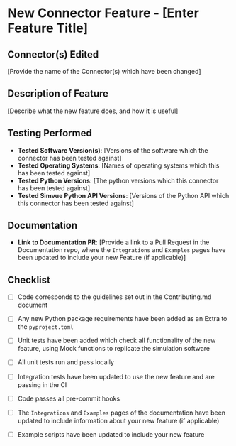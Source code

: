# New Connector Feature - [Enter Feature Title]

## Connector(s) Edited
[Provide the name of the Connector(s) which have been changed]

## Description of Feature
[Describe what the new feature does, and how it is useful]

## Testing Performed
- **Tested Software Version(s)**: [Versions of the software which the connector has been tested against]
- **Tested Operating Systems**: [Names of operating systems which this has been tested against]
- **Tested Python Versions**: [The python versions which this connector has been tested against]
- **Tested Simvue Python API Versions**: [Versions of the Python API which this connector has been tested against]

## Documentation
- **Link to Documentation PR**: [Provide a link to a Pull Request in the Documentation repo, where the `Integrations` and `Examples` pages have been updated to include your new Feature (if applicable)]

## Checklist
- [ ] Code corresponds to the guidelines set out in the Contributing.md document
- [ ] Any new Python package requirements have been added as an Extra to the `pyproject.toml`
- [ ] Unit tests have been added which check all functionality of the new feature, using Mock functions to replicate the simulation software
- [ ] All unit tests run and pass locally
- [ ] Integration tests have been updated to use the new feature and are passing in the CI
- [ ] Code passes all pre-commit hooks
- [ ] The `Integrations` and `Examples` pages of the documentation have been updated to include information about your new feature (if applicable)
- [ ] Example scripts have been updated to include your new feature


